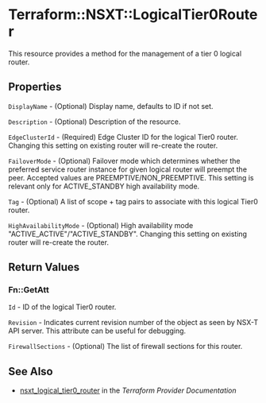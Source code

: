 # Terraform::NSXT::LogicalTier0Router

This resource provides a method for the management of a tier 0 logical router.

## Properties

`DisplayName` - (Optional) Display name, defaults to ID if not set.

`Description` - (Optional) Description of the resource.

`EdgeClusterId` - (Required) Edge Cluster ID for the logical Tier0 router. Changing this setting on existing router will re-create the router.

`FailoverMode` - (Optional) Failover mode which determines whether the preferred service router instance for given logical router will preempt the peer. Accepted values are PREEMPTIVE/NON_PREEMPTIVE. This setting is relevant only for ACTIVE_STANDBY high availability mode.

`Tag` - (Optional) A list of scope + tag pairs to associate with this logical Tier0 router.

`HighAvailabilityMode` - (Optional) High availability mode "ACTIVE_ACTIVE"/"ACTIVE_STANDBY". Changing this setting on existing router will re-create the router.


## Return Values

### Fn::GetAtt

`Id` - ID of the logical Tier0 router.

`Revision` - Indicates current revision number of the object as seen by NSX-T API server. This attribute can be useful for debugging.

`FirewallSections` - (Optional) The list of firewall sections for this router.

## See Also

* [nsxt_logical_tier0_router](https://www.terraform.io/docs/providers/nsxt/r/logical_tier0_router.html) in the _Terraform Provider Documentation_